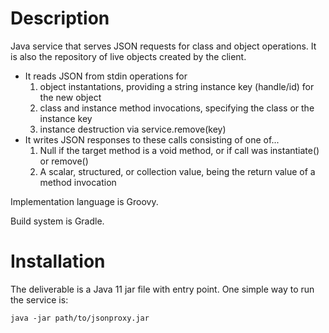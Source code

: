 # Description
Java service that serves JSON requests for class and object operations.
It is also the repository of live objects created by the client.
  
* It reads JSON from stdin operations for
  1. object instantations, providing a string instance key (handle/id) for the new object
  1. class and instance method invocations, specifying the class or the instance key
  1. instance destruction via service.remove(key)
* It writes JSON responses to these calls consisting of one of...
  1. Null if the target method is a void method, or if call was instantiate()
     or remove()
  1. A scalar, structured, or collection value, being the return value of a
     method invocation

Implementation language is Groovy.

Build system is Gradle.

# Installation
The deliverable is a Java 11 jar file with entry point.
One simple way to run the service is:
```
java -jar path/to/jsonproxy.jar
```
